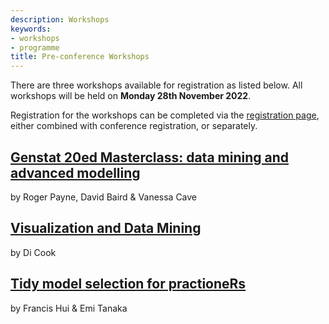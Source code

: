 ```yaml
---
description: Workshops
keywords:
- workshops
- programme
title: Pre-conference Workshops
---
```


There are three workshops available for registration as listed below. 
All workshops will be held on **Monday 28th November 2022**.

Registration for the workshops can be completed via the [registration page](/registration), either combined with conference registration, or separately.

## [Genstat 20ed Masterclass: data mining and advanced modelling](/news/workshop-visualization-and-data-mining/)
by Roger Payne, David Baird & Vanessa Cave

## [Visualization and Data Mining](/news/workshop-genstat-20ed-masterclass-data-mining-and-advanced-modelling/)
by Di Cook

## [Tidy model selection for practioneRs](/news/workshop-tidy-model-selection-for-practioners/)
by Francis Hui & Emi Tanaka

<br><br>